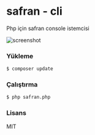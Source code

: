 safran - cli
================

Php için safran console istemcisi

![screenshot](http://i.imgur.com/XusFMVJ.png)


### Yükleme

```bash
$ composer update
```

### Çalıştırma
```bash
$ php safran.php
```

### Lisans
MIT